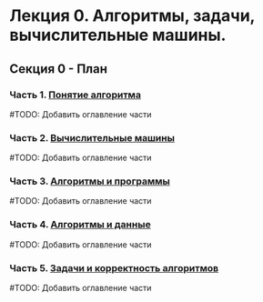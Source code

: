 # Лекция 0.  Алгоритмы, задачи, вычислительные машины.

## Секция 0 - План

### Часть 1. [Понятие алгоритма](0_1_algorithms.md)
#TODO: Добавить оглавление части

### Часть 2. [Вычислительные машины](0_2_computers.md)
#TODO: Добавить оглавление части

### Часть 3. [Алгоритмы и программы](0_3_programms.md)
#TODO: Добавить оглавление части

### Часть 4. [Алгоритмы и данные](0_4_datas.md)
#TODO: Добавить оглавление части

### Часть 5. [Задачи и корректность алгоритмов](0_5_problems.md)
#TODO: Добавить оглавление части



